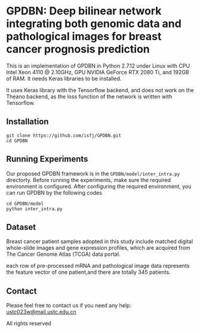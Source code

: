 # GPDBN: Deep bilinear network integrating both genomic data and pathological images for breast cancer prognosis prediction

This is an implementation of GPDBN in Python 2.7.12 under Linux with CPU Intel Xeon 4110 @ 2.10GHz, GPU NVIDIA GeForce RTX 2080 Ti, and 192GB of RAM. It needs Keras libraries to be installed.

It uses Keras library with the Tensorflow backend, and does not work on the Theano backend, as the loss function of the network is written with Tensorflow.

## Installation
```
git clone https://github.com/isfj/GPDBN.git
cd GPDBN
```
## Running Experiments
Our proposed GPDBN framework is in the `GPDBN/model/inter_intra.py ` directorty.
Before running the experiments, make sure the required environment is configured. After configuring the required environment, you can run GPDBN by the following codes
```
cd GPDBN/model
python inter_intra.py
```

## Dataset
Breast cancer patient samples adopted in this study include matched digital whole-slide images and gene expression profiles, which are acquired from The Cancer Genome Atlas (TCGA) data portal.

each row of pre-processed mRNA and pathological image data represents the feature vector of one patient,and there are totally 345 patients.

## Contact
Please feel free to contact us if you need any help: ustc023w@mail.ustc.edu.cn

All rights reserved

